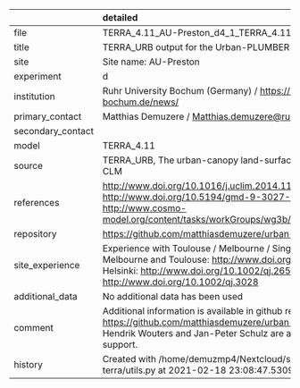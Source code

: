 |                   | detailed                                                                                                                                                                                                                  |
|:------------------|:--------------------------------------------------------------------------------------------------------------------------------------------------------------------------------------------------------------------------|
| file              | TERRA_4.11_AU-Preston_d4_1_TERRA_4.11_AU-Preston_30_d4.nc                                                                                                                                                                 |
| title             | TERRA_URB output for the Urban-PLUMBER project                                                                                                                                                                            |
| site              | Site name: AU-Preston                                                                                                                                                                                                     |
| experiment        | d                                                                                                                                                                                                                         |
| institution       | Ruhr University Bochum (Germany) / https://www.climate.ruhr-uni-bochum.de/news/                                                                                                                                           |
| primary_contact   | Matthias Demuzere / Matthias.demuzere@rub.de                                                                                                                                                                              |
| secondary_contact |                                                                                                                                                                                                                           |
| model             | TERRA_4.11                                                                                                                                                                                                                |
| source            | TERRA_URB, The urban-canopy land-surface scheme of COSMO-CLM                                                                                                                                                              |
| references        | http://www.doi.org/10.1016/j.uclim.2014.11.005 http://www.doi.org/10.5194/gmd-9-3027-2016 http://www.cosmo-model.org/content/tasks/workGroups/wg3b/docs/terra_urb_user.pdf                                                |
| repository        | https://github.com/matthiasdemuzere/urban-plumber-terra-pub                                                                                                                                                               |
| site_experience   | Experience with Toulouse / Melbourne / Singapore / Helsinki: - Melbourne and Toulouse: http://www.doi.org/10.1002/joc.3656 - Helsinki: http://www.doi.org/10.1002/qj.2659 - Singapore: http://www.doi.org/10.1002/qj.3028 |
| additional_data   | No additional data has been used                                                                                                                                                                                          |
| comment           | Additional information is available in github repo: https://github.com/matthiasdemuzere/urban-plumber-terra-pub. Hendrik Wouters and Jan-Peter Schulz are acknowledged for their support.                                 |
| history           | Created with /home/demuzmp4/Nextcloud/scripts/urban-plumber-terra/utils.py at 2021-02-18 23:08:47.530933                                                                                                                  |
